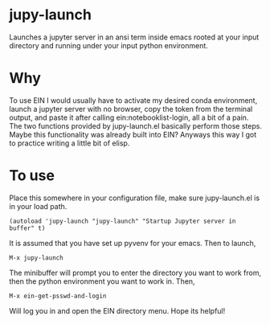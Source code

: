 # jupy-launch
Launches a jupyter server in an ansi term inside emacs rooted at your input directory and running under your input python environment.

# Why
To use EIN I would usually have to activate my desired conda environment, launch a jupyter server with no browser, copy the token from
the terminal output, and paste it after calling ein:notebooklist-login, all a bit of a pain. The two functions provided by jupy-launch.el
basically perform those steps. Maybe this functionality was already built into EIN? Anyways this way I got to practice writing a little bit
of elisp.

# To use
Place this somewhere in your configuration file, make sure jupy-launch.el is in your load path.

```
(autoload 'jupy-launch "jupy-launch" "Startup Jupyter server in buffer" t)
```


It is assumed that you have set up pyvenv for your emacs. Then to launch,

```
M-x jupy-launch
```

The minibuffer will prompt you to enter the directory you want to work from, then the python environment you want to work in. Then,

```
M-x ein-get-psswd-and-login
```

Will log you in and open the EIN directory menu. Hope its helpful!
